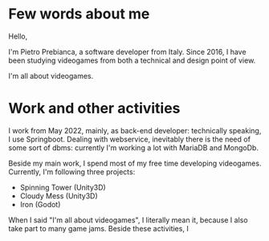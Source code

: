 # Few words about me 

Hello,

I'm Pietro Prebianca, a software developer from Italy.
Since 2016, I have been studying videogames from both a technical and design point of view.

I'm all about videogames.

# Work and other activities

I work from May 2022, mainly, as back-end developer: technically speaking, I use Springboot.
Dealing with webservice, inevitably there is the need of some sort of dbms: currently I'm working a lot
with MariaDB and MongoDb.

Beside my main work, I spend most of my free time developing videogames.
Currently, I'm following three projects:

- Spinning Tower (Unity3D)
- Cloudy Mess (Unity3D)
- Iron (Godot)

When I said "I'm all about videogames", I literally mean it, because I also take part to many game jams.
Beside these activities, I 
